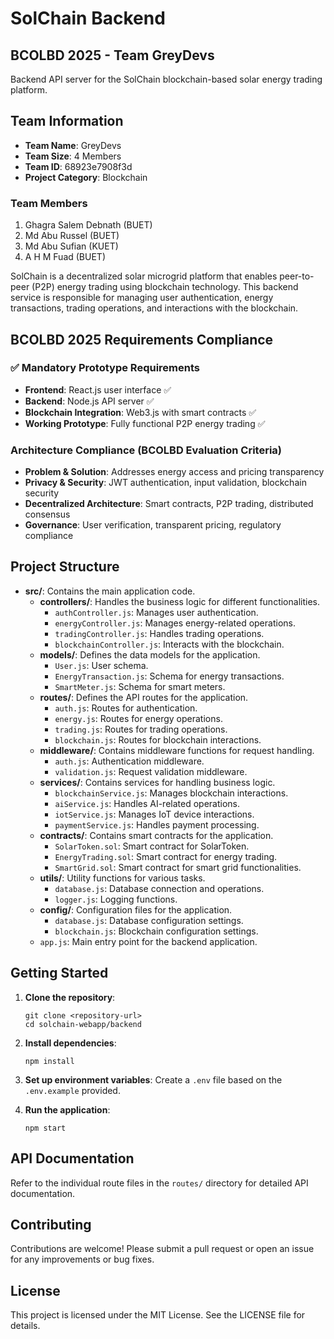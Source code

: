 # SolChain Backend

## BCOLBD 2025 - Team GreyDevs
Backend API server for the SolChain blockchain-based solar energy trading platform.

## Team Information
- **Team Name**: GreyDevs
- **Team Size**: 4 Members
- **Team ID**: 68923e7908f3d
- **Project Category**: Blockchain

### Team Members
1. Ghagra Salem Debnath (BUET)
2. Md Abu Russel (BUET) 
3. Md Abu Sufian (KUET)
4. A H M Fuad (BUET)

SolChain is a decentralized solar microgrid platform that enables peer-to-peer (P2P) energy trading using blockchain technology. This backend service is responsible for managing user authentication, energy transactions, trading operations, and interactions with the blockchain.

## BCOLBD 2025 Requirements Compliance

### ✅ Mandatory Prototype Requirements
- **Frontend**: React.js user interface ✅
- **Backend**: Node.js API server ✅
- **Blockchain Integration**: Web3.js with smart contracts ✅
- **Working Prototype**: Fully functional P2P energy trading ✅

### Architecture Compliance (BCOLBD Evaluation Criteria)
- **Problem & Solution**: Addresses energy access and pricing transparency
- **Privacy & Security**: JWT authentication, input validation, blockchain security
- **Decentralized Architecture**: Smart contracts, P2P trading, distributed consensus
- **Governance**: User verification, transparent pricing, regulatory compliance

## Project Structure

- **src/**: Contains the main application code.
  - **controllers/**: Handles the business logic for different functionalities.
    - `authController.js`: Manages user authentication.
    - `energyController.js`: Manages energy-related operations.
    - `tradingController.js`: Handles trading operations.
    - `blockchainController.js`: Interacts with the blockchain.
  - **models/**: Defines the data models for the application.
    - `User.js`: User schema.
    - `EnergyTransaction.js`: Schema for energy transactions.
    - `SmartMeter.js`: Schema for smart meters.
  - **routes/**: Defines the API routes for the application.
    - `auth.js`: Routes for authentication.
    - `energy.js`: Routes for energy operations.
    - `trading.js`: Routes for trading operations.
    - `blockchain.js`: Routes for blockchain interactions.
  - **middleware/**: Contains middleware functions for request handling.
    - `auth.js`: Authentication middleware.
    - `validation.js`: Request validation middleware.
  - **services/**: Contains services for handling business logic.
    - `blockchainService.js`: Manages blockchain interactions.
    - `aiService.js`: Handles AI-related operations.
    - `iotService.js`: Manages IoT device interactions.
    - `paymentService.js`: Handles payment processing.
  - **contracts/**: Contains smart contracts for the application.
    - `SolarToken.sol`: Smart contract for SolarToken.
    - `EnergyTrading.sol`: Smart contract for energy trading.
    - `SmartGrid.sol`: Smart contract for smart grid functionalities.
  - **utils/**: Utility functions for various tasks.
    - `database.js`: Database connection and operations.
    - `logger.js`: Logging functions.
  - **config/**: Configuration files for the application.
    - `database.js`: Database configuration settings.
    - `blockchain.js`: Blockchain configuration settings.
  - `app.js`: Main entry point for the backend application.

## Getting Started

1. **Clone the repository**:
   ```
   git clone <repository-url>
   cd solchain-webapp/backend
   ```

2. **Install dependencies**:
   ```
   npm install
   ```

3. **Set up environment variables**:
   Create a `.env` file based on the `.env.example` provided.

4. **Run the application**:
   ```
   npm start
   ```

## API Documentation

Refer to the individual route files in the `routes/` directory for detailed API documentation.

## Contributing

Contributions are welcome! Please submit a pull request or open an issue for any improvements or bug fixes.

## License

This project is licensed under the MIT License. See the LICENSE file for details.